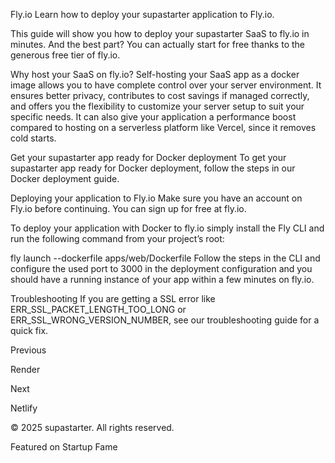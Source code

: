 Fly.io
Learn how to deploy your supastarter application to Fly.io.

This guide will show you how to deploy your supastarter SaaS to fly.io in minutes. And the best part? You can actually start for free thanks to the generous free tier of fly.io.

Why host your SaaS on fly.io?
Self-hosting your SaaS app as a docker image allows you to have complete control over your server environment. It ensures better privacy, contributes to cost savings if managed correctly, and offers you the flexibility to customize your server setup to suit your specific needs. It can also give your application a performance boost compared to hosting on a serverless platform like Vercel, since it removes cold starts.

Get your supastarter app ready for Docker deployment
To get your supastarter app ready for Docker deployment, follow the steps in our Docker deployment guide.

Deploying your application to Fly.io
Make sure you have an account on Fly.io before continuing. You can sign up for free at fly.io.

To deploy your application with Docker to fly.io simply install the Fly CLI and run the following command from your project’s root:


fly launch --dockerfile apps/web/Dockerfile
Follow the steps in the CLI and configure the used port to 3000 in the deployment configuration and you should have a running instance of your app within a few minutes on fly.io.



Troubleshooting
If you are getting a SSL error like ERR_SSL_PACKET_LENGTH_TOO_LONG or ERR_SSL_WRONG_VERSION_NUMBER, see our troubleshooting guide for a quick fix.

Previous

Render

Next

Netlify

© 2025 supastarter. All rights reserved.

Featured on Startup Fame




